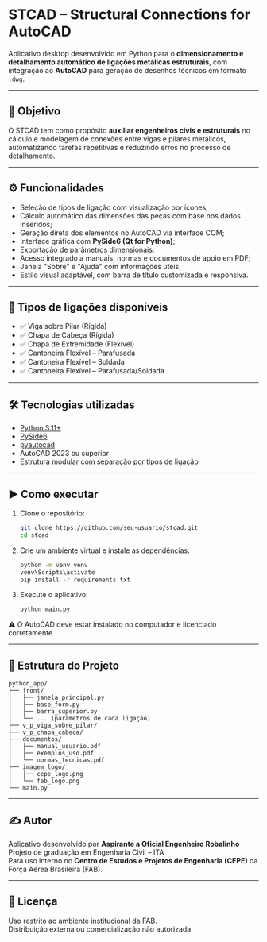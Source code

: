 
# STCAD – Structural Connections for AutoCAD

Aplicativo desktop desenvolvido em Python para o **dimensionamento e detalhamento automático de ligações metálicas estruturais**, com integração ao **AutoCAD** para geração de desenhos técnicos em formato `.dwg`.

---

## 🎯 Objetivo

O STCAD tem como propósito **auxiliar engenheiros civis e estruturais** no cálculo e modelagem de conexões entre vigas e pilares metálicos, automatizando tarefas repetitivas e reduzindo erros no processo de detalhamento.

---

## ⚙️ Funcionalidades

- Seleção de tipos de ligação com visualização por ícones;
- Cálculo automático das dimensões das peças com base nos dados inseridos;
- Geração direta dos elementos no AutoCAD via interface COM;
- Interface gráfica com **PySide6 (Qt for Python)**;
- Exportação de parâmetros dimensionais;
- Acesso integrado a manuais, normas e documentos de apoio em PDF;
- Janela "Sobre" e "Ajuda" com informações úteis;
- Estilo visual adaptável, com barra de título customizada e responsiva.

---

## 📐 Tipos de ligações disponíveis

- ✅ Viga sobre Pilar (Rígida)
- ✅ Chapa de Cabeça (Rígida)
- ✅ Chapa de Extremidade (Flexível)
- ✅ Cantoneira Flexível – Parafusada
- ✅ Cantoneira Flexível – Soldada
- ✅ Cantoneira Flexível – Parafusada/Soldada

---

## 🛠️ Tecnologias utilizadas

- [Python 3.11+](https://www.python.org/)
- [PySide6](https://doc.qt.io/qtforpython/)
- [pyautocad](https://pypi.org/project/pyautocad/)
- AutoCAD 2023 ou superior
- Estrutura modular com separação por tipos de ligação

---

## ▶️ Como executar

1. Clone o repositório:
   ```bash
   git clone https://github.com/seu-usuario/stcad.git
   cd stcad
   ```

2. Crie um ambiente virtual e instale as dependências:
   ```bash
   python -m venv venv
   venv\Scripts\activate
   pip install -r requirements.txt
   ```

3. Execute o aplicativo:
   ```bash
   python main.py
   ```

⚠️ O AutoCAD deve estar instalado no computador e licenciado corretamente.

---

## 📂 Estrutura do Projeto

```
python_app/
├── front/
│   ├── janela_principal.py
│   ├── base_form.py
│   ├── barra_superior.py
│   └── ... (parâmetros de cada ligação)
├── v_p_viga_sobre_pilar/
├── v_p_chapa_cabeca/
├── documentos/
│   ├── manual_usuario.pdf
│   ├── exemplos_uso.pdf
│   └── normas_tecnicas.pdf
├── imagem_logo/
│   ├── cepe_logo.png
│   └── fab_logo.png
└── main.py
```

---

## ✍️ Autor

Aplicativo desenvolvido por **Aspirante a Oficial Engenheiro Robalinho**  
Projeto de graduação em Engenharia Civil – ITA  
Para uso interno no **Centro de Estudos e Projetos de Engenharia (CEPE)** da Força Aérea Brasileira (FAB).

---

## 📜 Licença

Uso restrito ao ambiente institucional da FAB.  
Distribuição externa ou comercialização não autorizada.
